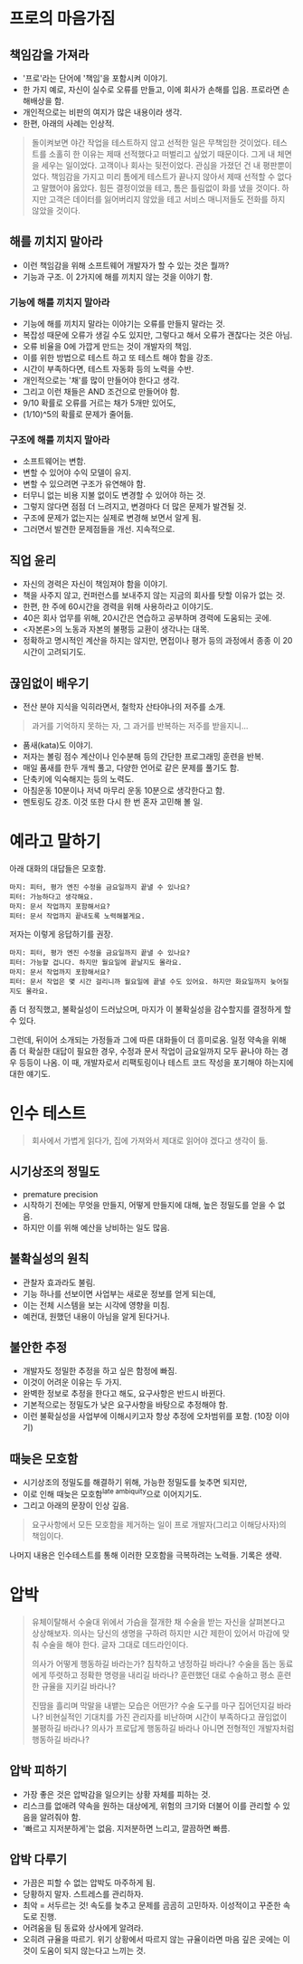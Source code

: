 
# 프로의 마음가짐

## 책임감을 가져라

- '프로'라는 단어에 '책임'을 포함시켜 이야기.
- 한 가지 예로, 자신이 실수로 오류를 만들고, 이에 회사가 손해를 입음. 프로라면 손해배상을 함.
- 개인적으로는 비판의 여지가 많은 내용이라 생각.
- 한편, 아래의 사례는 인상적.

> 돌이켜보면 야간 작업을 테스트하지 않고 선적한 일은 무책임한 것이었다. 테스트를 소홀히 한 이유는 제때 선적했다고 떠벌리고 싶었기 때문이다. 그게 내 체면을 세우는 일이었다. 고객이나 회사는 뒷전이었다. 관심을 가졌던 건 내 평판뿐이었다. 책임감을 가지고 미리 톰에게 테스트가 끝나지 않아서 제때 선적할 수 없다고 말했어야 옳았다. 힘든 결정이었을 테고, 톰은 틀림없이 화를 냈을 것이다. 하지만 고객은 데이터를 잃어버리지 않았을 테고 서비스 매니저들도 전화를 하지 않았을 것이다.

## 해를 끼치지 말아라

- 이런 책임감을 위해 소프트웨어 개발자가 할 수 있는 것은 뭘까?
- 기능과 구조. 이 2가지에 해를 끼치지 않는 것을 이야기 함.

### 기능에 해를 끼치지 말아라

- 기능에 해를 끼치지 말라는 이야기는 오류를 만들지 말라는 것.
- 복잡성 때문에 오류가 생길 수도 있지만, 그렇다고 해서 오류가 괜찮다는 것은 아님.
- 오류 비율을 0에 가깝게 만드는 것이 개발자의 책임.
- 이를 위한 방법으로 테스트 하고 또 테스트 해야 함을 강조.
- 시간이 부족하다면, 테스트 자동화 등의 노력을 수반.
- 개인적으로는 '채'를 많이 만들어야 한다고 생각.
- 그리고 이런 채들은 AND 조건으로 만들어야 함.
- 9/10 확률로 오류를 거르는 채가 5개만 있어도,
- (1/10)^5의 확률로 문제가 줄어듦.

### 구조에 해를 끼치지 말아라

- 소프트웨어는 변함.
- 변할 수 있어야 수익 모델이 유지.
- 변할 수 있으려면 구조가 유연해야 함.
- 터무니 없는 비용 지불 없이도 변경할 수 있어야 하는 것.
- 그렇지 않다면 점점 더 느려지고, 변경마다 더 많은 문제가 발견될 것.
- 구조에 문제가 없는지는 실제로 변경해 보면서 알게 됨.
- 그러면서 발견한 문제점들을 개선. 지속적으로.

## 직업 윤리

- 자신의 경력은 자신이 책임져야 함을 이야기.
- 책을 사주지 않고, 컨퍼런스를 보내주지 않는 지금의 회사를 탓할 이유가 없는 것.
- 한편, 한 주에 60시간을 경력을 위해 사용하라고 이야기도.
- 40은 회사 업무를 위해, 20시간은 연습하고 공부하며 경력에 도움되는 곳에.
- <자본론>의 노동과 자본의 불평등 교환이 생각나는 대목.
- 정확하고 명시적인 계산을 하지는 않지만, 면접이나 평가 등의 과정에서 종종 이 20시간이 고려되기도.

## 끊임없이 배우기

- 전산 분야 지식을 익히라면서, 철학자 산타야나의 저주를 소개.

> 과거를 기억하지 못하는 자, 그 과거를 반복하는 저주를 받을지니...

- 품새(kata)도 이야기.
- 저자는 볼링 점수 계산이나 인수분해 등의 간단한 프로그래밍 훈련을 반복.
- 매일 품새를 한두 개씩 풀고, 다양한 언어로 같은 문제를 풀기도 함.
- 단축키에 익숙해지는 등의 노력도.
- 아침운동 10분이나 저녁 마무리 운동 10분으로 생각한다고 함.
- 멘토링도 강조. 이것 또한 다시 한 번 혼자 고민해 볼 일.

# 예라고 말하기

아래 대화의 대답들은 모호함.

```
마지: 피터, 평가 엔진 수정을 금요일까지 끝낼 수 있나요?
피터: 가능하다고 생각해요.
마지: 문서 작업까지 포함해서요?
피터: 문서 작업까지 끝내도록 노력해볼게요.
```

저자는 이렇게 응답하기를 권장.

```
마지: 피터, 평가 엔진 수정을 금요일까지 끝낼 수 있나요?
피터: 가능할 겁니다. 하지만 월요일에 끝날지도 몰라요.
마지: 문서 작업까지 포함해서요?
피터: 문서 작업은 몇 시간 걸리니까 월요일에 끝낼 수도 있어요. 하지만 화요일까지 늦어질지도 몰라요.
```

좀 더 정직했고, 불확실성이 드러났으며, 마지가 이 불확실성을 감수할지를 결정하게 할 수 있다.

그런데, 뒤이어 소개되는 가정들과 그에 따른 대화들이 더 흥미로움. 일정 약속을 위해 좀 더 확실한 대답이 필요한 경우, 수정과 문서 작업이 금요일까지 모두 끝나야 하는 경우 등등이 나옴. 이 때, 개발자로서 리팩토링이나 테스트 코드 작성을 포기해야 하는지에 대한 얘기도.

# 인수 테스트

> 회사에서 가볍게 읽다가, 집에 가져와서 제대로 읽어야 겠다고 생각이 듦.

## 시기상조의 정밀도

- premature precision
- 시작하기 전에는 무엇을 만들지, 어떻게 만들지에 대해, 높은 정밀도를 얻을 수 없음.
- 하지만 이를 위해 예산을 낭비하는 일도 많음.

## 불확실성의 원칙

- 관찰자 효과라도 불림.
- 기능 하나를 선보이면 사업부는 새로운 정보를 얻게 되는데,
- 이는 전체 시스템을 보는 시각에 영향을 미침.
- 예컨대, 원했던 내용이 아님을 알게 된다거나.

## 불안한 추정

- 개발자도 정밀한 추정을 하고 싶은 함정에 빠짐.
- 이것이 어려운 이유는 두 가지.
- 완벽한 정보로 추정을 한다고 해도, 요구사항은 반드시 바뀐다.
- 기본적으로는 정밀도가 낮은 요구사항을 바탕으로 추정해야 함.
- 이런 불확실성을 사업부에 이해시키고자 항상 추정에 오차범위를 포함. (10장 이야기)

## 때늦은 모호함

- 시기상조의 정밀도를 해결하기 위해, 가능한 정밀도를 늦추면 되지만,
- 이로 인해 때늦은 모호함<sup>late ambiquity</sup>으로 이어지기도.
- 그리고 아래의 문장이 인상 깊음.

> 요구사항에서 모든 모호함을 제거하는 일이 프로 개발자(그리고 이해당사자)의 책임이다.

나머지 내용은 인수테스트를 통해 이러한 모호함을 극복하려는 노력들. 기록은 생략.

# 압박

> 유체이탈해서 수술대 위에서 가슴을 절개한 채 수술을 받는 자신을 살펴본다고 상상해보자. 의사는 당신의 생명을 구하려 하지만 시간 제한이 있어서 마감에 맞춰 수술을 해야 한다. 글자 그대로 데드라인이다.
>
> 의사가 어떻게 행동하길 바라는가? 침착하고 냉정하길 바라나? 수술을 돕는 동료에게 뚜렷하고 정확한 명령을 내리길 바라나? 훈련했던 대로 수술하고 평소 훈련한 규율을 지키길 바라나?
>
> 진땀을 흘리며 막말을 내뱉는 모습은 어떤가? 수술 도구를 마구 집어던지길 바라나? 비현실적인 기대치를 가진 관리자를 비난하며 시간이 부족하다고 끊임없이 불평하길 바라나? 의사가 프로답게 행동하길 바라나 아니면 전형적인 개발자처럼 행동하길 바라나?

## 압박 피하기

- 가장 좋은 것은 압박감을 일으키는 상황 자체를 피하는 것.
- 리스크를 없애려 약속을 원하는 대상에게, 위험의 크기와 더불어 이를 관리할 수 있음을 알려줘야 함.
- '빠르고 지저분하게'는 없음. 지저분하면 느리고, 깔끔하면 빠름.


## 압박 다루기

- 가끔은 피할 수 없는 압박도 마주하게 됨.
- 당황하지 말자. 스트레스를 관리하자.
- 최악 = 서두르는 것! 속도를 늦추고 문제를 곰곰히 고민하자. 이성적이고 꾸준한 속도로 진행.
- 어려움을 팀 동료와 상사에게 알려라.
- 오히려 규율을 따르기. 위기 상황에서 따르지 않는 규율이라면 마음 깊은 곳에는 이것이 도움이 되지 않는다고 느끼는 것.
